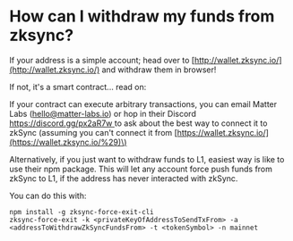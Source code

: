 # How can I withdraw my funds from zksync?

If your address is a simple account; head over to [http://wallet.zksync.io/](http://wallet.zksync.io/) and withdraw them in browser!

If not, it's a smart contract... read on:

If your contract can execute arbitrary transactions, you can email Matter Labs \(hello@matter-labs.io\) or hop in their Discord [https://discord.gg/px2aR7w ](https://discord.gg/px2aR7w) to ask about the best way to connect it to zkSync \(assuming you can't connect it from [https://wallet.zksync.io/](https://wallet.zksync.io/%29)\)

Alternatively, if you just want to withdraw funds to L1, easiest way is like to use their npm package. This will let any account force push funds from zkSync to L1, if the address has never interacted with zkSync.

You can do this with:

```text
npm install -g zksync-force-exit-cli
zksync-force-exit -k <privateKeyOfAddressToSendTxFrom> -a 
<addressToWithdrawZkSyncFundsFrom> -t <tokenSymbol> -n mainnet
```

